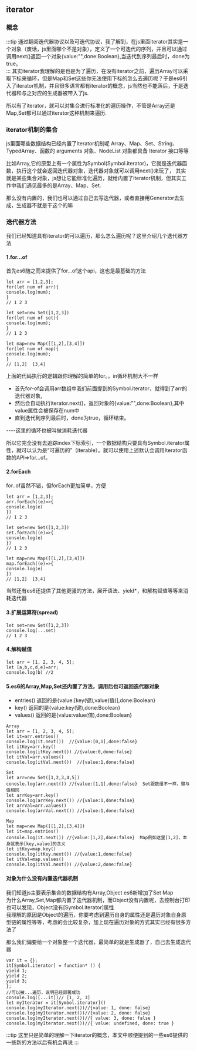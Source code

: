 ## iterator
### 概念
:::tip 
通过翻阅迭代器协议以及可迭代协议，我了解到，在js里面iterator其实是一个对象（废话，js里面哪个不是对象），定义了一个可迭代的序列，并且可以通过调用next()返回一个对象{value:"",done:Boolean},当迭代到序列最后时，done为true。<br>
:::
其实iterator我理解的是也是为了遍历，在没有iterator之前，遍历Array可以采取下标来循环，但是Map和Set这些你无法使用下标的怎么去遍历呢？于是es6引入了iterator机制，并且很多语言都有iterator的概念，js当然也不能落后，于是迭代器和与之对应的生成器被带入了js.<br>

所以有了iterator，就可以对集合进行标准化的遍历操作，不管是Array还是Map,Set都可以通过iterator这种机制来遍历.<br>

### iterator机制的集合
js里面哪些数据结构已经内置了iterator机制呢
Array、Map、Set、String、TypedArray、函数的 arguments 对象、NodeList 对象都具备 Iterator 接口等等<br>

比如Array,它的原型上有一个属性为Symbol(Symbol.iterator)，它就是迭代器函数，执行这个就会返回迭代器对象，迭代器对象就可以调用next()来玩了，
其实就是某些集合对象，js想让它能标准化遍历，就给内置了iterator机制，但其实工作中我们遇见最多的是Array、Map、Set.<br>

那么没有内置的，我们也可以通过自己去写迭代器，或者直接用Generator去生成，生成器不就是干这个的嘛

### 迭代器方法
我们已经知道具有iterator的可以遍历，那么怎么遍历呢？这里介绍几个迭代器方法

#### 1.for...of
首先es6随之而来提供了for...of这个api，这也是最基础的方法
```
let arr = [1,2,3];
for(let num of arr){
console.log(num);
}
// 1 2 3

let set=new Set([1,2,3])
for(let num of set){
console.log(num);
}
// 1 2 3

let map=new Map([[1,2],[3,4]])
for(let num of map){
console.log(num);
}
// [1,2]  [3,4]
```
上面的代码执行的逻辑跟你理解的简单的for。。in循环机制大不一样<br>

+ 首先for-of会调用arr数组中我们前面提到的Symbol.iterator，就得到了arr的迭代器对象, 
+ 然后会自动执行iterator.next()，返回对象的{value:"",done:Boolean},其中value属性会被保存在num中
+ 直到迭代到序列最后时，done为true，循环结束。<br>

----这里的循环也被叫做消耗迭代器<br> 

所以它完全没有去追踪index下标索引，一个数据结构只要具有Symbol.iterator属性，就可以认为是“可遍历的”（iterable）。就可以使用上述默认会调用Iterator函数的API=>for...of。<br>

#### 2.forEach
for..of虽然不错，但forEach更加简单，方便
```
let arr = [1,2,3];
arr.forEach((e)=>{
console.log(e)
})
// 1 2 3

let set=new Set([1,2,3])
set.forEach((e)=>{
console.log(e)
})
// 1 2 3

let map=new Map([[1,2],[3,4]])
map.forEach((e)=>{
console.log(e)
})
// [1,2]  [3,4]

```
当然还有es6还提供了其他更骚的方法，展开语法、yield\*，和解构赋值等等来消耗迭代器

#### 3.扩展运算符(spread)

```
let set=new Set([1,2,3])
console.log(...set)
// 1 2 3

```

#### 4.解构赋值
```
let arr = [1, 2, 3, 4, 5];
let [a,b,c,d,e]=arr;
console.log(b) //2
```

#### 5.es6的Array,Map,Set还内置了方法，调用后也可返回迭代器对象
+ entries() 返回的是{value:[key(键),value(值)],done:Boolean}
+ key()  返回的是{value:key(键),done:Boolean}
+ values() 返回的是{value:value(值),done:Boolean}
```
Array
let arr = [1, 2, 3, 4, 5];
let it=arr.entries()
console.log(it.next())  //{value:[0,1],done:false}
let itKey=arr.key()
console.log(itKey.next()) //{value:0,done:false}
let itVal=arr.values()
console.log(itVal.next())  //{value:1,done:false}

Set
let arr=new Set([1,2,3,4,5])
conosle.log(arr.next()) //{value:[1,1],done:false}  Set跟数组不一样，键与值相同
let arrKey=arr.key()
console.log(arrKey.next()) //{value:1,done:false}
let arrVal=arr.values()
console.log(arrVal.next()) //{value:1,done:false}

Map
let map=new Map([[1,2],[3,4]])
let it=map.entries()
console.log(it.next()) //{value:[1,2],done:false}  Map例如这里[1,2]，本身就表示[key,value]的含义
let itKey=map.key()
console.log(itKey.next()) //{value:1,done:false}
let itVal=map.values()
console.log(itVal.next()) //{value:2,done:false}
```
#### 对象为什么没有内置迭代器机制
我们知道js主要表示集合的数据结构有Array,Object es6新增加了Set Map<br>
为什么Array,Set,Map都内置了迭代器机制，而Object没有内置呢，去控制台打印也可以发现，Object没有[Symbol.iterator]属性<br>
我理解的原因是Object的遍历，你要考虑到遍历自身的属性还是遍历对象自身原型链的属性等等，考虑的会比较复杂，加上现在遍历对象的方式其实已经有很多方法了<br>

那么我们偏要给一个对象整一个迭代器，最简单的就是生成器了，自己去生成迭代器<br>
```
var it = {};
it[Symbol.iterator] = function* () {
yield 1;
yield 2;
yield 3;
};
//可以被...遍历，说明已经部署成功
console.log([...it])// [1, 2, 3]
let myIterator = it[Symbol.iterator]()
console.log(myIterator.next())//{value: 1, done: false}
console.log(myIterator.next())//{value: 2, done: false}
console.log(myIterator.next())//{ value: 3, done: false }
console.log(myIterator.next())//{ value: undefined, done: true }

```
:::tip
这里只是简单的理解一下iterator的概念，本文中顺便提到的一些es6提供的一些新的方法以后有机会再说
:::
